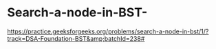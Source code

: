 # Search-a-node-in-BST-
https://practice.geeksforgeeks.org/problems/search-a-node-in-bst/1/?track=DSA-Foundation-BST&amp;batchId=238#
